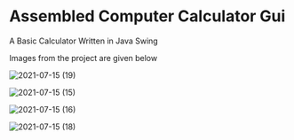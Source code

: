 # Assembled Computer Calculator Gui
A Basic Calculator Written in Java Swing

Images from the project are given below

![2021-07-15 (19)](https://user-images.githubusercontent.com/79063194/125800450-570474f6-4c15-40d2-ae40-020f8661ada4.png)

![2021-07-15 (15)](https://user-images.githubusercontent.com/79063194/125800466-e1db9980-3d33-4e2a-9360-4ae3da2f613d.png)

![2021-07-15 (16)](https://user-images.githubusercontent.com/79063194/125800471-8566fd7e-e1ff-4eb3-b1e9-188d2bfde0ad.png)

![2021-07-15 (18)](https://user-images.githubusercontent.com/79063194/125800475-24e5d357-707f-403b-a6f7-1d0b62390aab.png)

 


